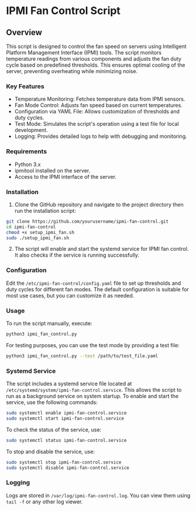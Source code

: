 # IPMI Fan Control Script

## Overview
This script is designed to control the fan speed on servers using Intelligent Platform Management Interface (IPMI) tools. The script monitors temperature readings from various components and adjusts the fan duty cycle based on predefined thresholds. This ensures optimal cooling of the server, preventing overheating while minimizing noise.

### Key Features
- Temperature Monitoring: Fetches temperature data from IPMI sensors.
- Fan Mode Control: Adjusts fan speed based on current temperatures.
- Configuration via YAML File: Allows customization of thresholds and duty cycles.
- Test Mode: Simulates the script's operation using a test file for local development.
- Logging: Provides detailed logs to help with debugging and monitoring.

### Requirements
- Python 3.x
- ipmitool installed on the server.
- Access to the IPMI interface of the server. 

### Installation
1. Clone the GitHub repository and navigate to the project directory then run the installation script:
~~~ Bash
git clone https://github.com/yourusername/ipmi-fan-control.git
cd ipmi-fan-control
chmod +x setup_ipmi_fan.sh
sudo ./setup_ipmi_fan.sh
~~~
2. The script will enable and start the systemd service for IPMI fan control. It also checks if the service is running successfully.


### Configuration
Edit the `/etc/ipmi-fan-control/config.yaml` file to set up thresholds and duty cycles for different fan modes. The default configuration is suitable for most use cases, but you can customize it as needed.

### Usage
To run the script manually, execute:  
~~~ Bash
python3 ipmi_fan_control.py
~~~
For testing purposes, you can use the test mode by providing a test file:  
~~~ Bash
python3 ipmi_fan_control.py --test /path/to/test_file.yaml
~~~

### Systemd Service
The script includes a systemd service file located at `/etc/systemd/system/ipmi-fan-control.service`. This allows the script to run as a background service on system startup. To enable and start the service, use the following commands:
~~~ Bash
sudo systemctl enable ipmi-fan-control.service
sudo systemctl start ipmi-fan-control.service
~~~ 
To check the status of the service, use:
~~~ Bash
sudo systemctl status ipmi-fan-control.service
~~~ 
To stop and disable the service, use:
~~~ Bash
sudo systemctl stop ipmi-fan-control.service
sudo systemctl disable ipmi-fan-control.service
~~~
### Logging
Logs are stored in `/var/log/ipmi-fan-control.log`. You can view them using `tail -f` or any other log viewer.




      


